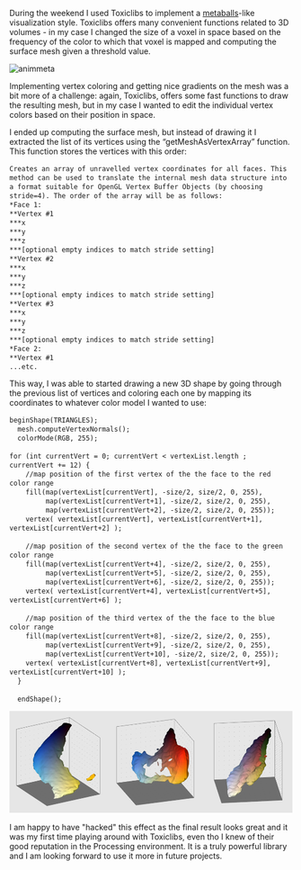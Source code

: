 During the weekend I used Toxiclibs to implement a [metaballs](http://en.wikipedia.org/wiki/Metaballs "metaballs")-like visualization style. Toxiclibs offers many convenient functions related to 3D volumes - in my case I changed the size of a voxel in space based on the frequency of the color to which that voxel is mapped and computing the surface mesh given a threshold value.

![animmeta](http://i.imgur.com/MvY8Ofk.gif "animmeta")

Implementing vertex coloring and getting nice gradients on the mesh was a bit more of a challenge: again, Toxiclibs, offers some fast functions to draw the resulting mesh, but in my case I wanted to edit the individual vertex colors based on their position in space.

I ended up computing the surface mesh, but instead of drawing it I extracted the list of its vertices using the “getMeshAsVertexArray” function. This function stores the vertices with this order:
```
Creates an array of unravelled vertex coordinates for all faces. This method can be used to translate the internal mesh data structure into a format suitable for OpenGL Vertex Buffer Objects (by choosing stride=4). The order of the array will be as follows:
*Face 1:
**Vertex #1
***x
***y
***z
***[optional empty indices to match stride setting]
**Vertex #2
***x
***y
***z
***[optional empty indices to match stride setting]
**Vertex #3
***x
***y
***z
***[optional empty indices to match stride setting]
*Face 2:
**Vertex #1
...etc.
```

This way, I was able to started drawing a new 3D shape by going through the previous list of vertices and coloring each one by mapping its coordinates to whatever color model I wanted to use:

```
beginShape(TRIANGLES);
  mesh.computeVertexNormals();
  colorMode(RGB, 255);

for (int currentVert = 0; currentVert < vertexList.length ; currentVert += 12) {
    //map position of the first vertex of the the face to the red color range
    fill(map(vertexList[currentVert], -size/2, size/2, 0, 255), 
         map(vertexList[currentVert+1], -size/2, size/2, 0, 255), 
         map(vertexList[currentVert+2], -size/2, size/2, 0, 255));
    vertex( vertexList[currentVert], vertexList[currentVert+1], vertexList[currentVert+2] );
    
    //map position of the second vertex of the the face to the green color range
    fill(map(vertexList[currentVert+4], -size/2, size/2, 0, 255), 
         map(vertexList[currentVert+5], -size/2, size/2, 0, 255), 
         map(vertexList[currentVert+6], -size/2, size/2, 0, 255));
    vertex( vertexList[currentVert+4], vertexList[currentVert+5], vertexList[currentVert+6] );
    
    //map position of the third vertex of the the face to the blue color range
    fill(map(vertexList[currentVert+8], -size/2, size/2, 0, 255), 
         map(vertexList[currentVert+9], -size/2, size/2, 0, 255), 
         map(vertexList[currentVert+10], -size/2, size/2, 0, 255));
    vertex( vertexList[currentVert+8], vertexList[currentVert+9], vertexList[currentVert+10] );
  }
  
  endShape();
```

![metaballs](/project_images/05meta.png "metaballs")

I am happy to have "hacked" this effect as the final result looks great and it was my first time playing around with Toxiclibs, even tho I knew of their good reputation in the Processing  environment. It is a truly powerful library and I am looking forward to use it more in future projects.
